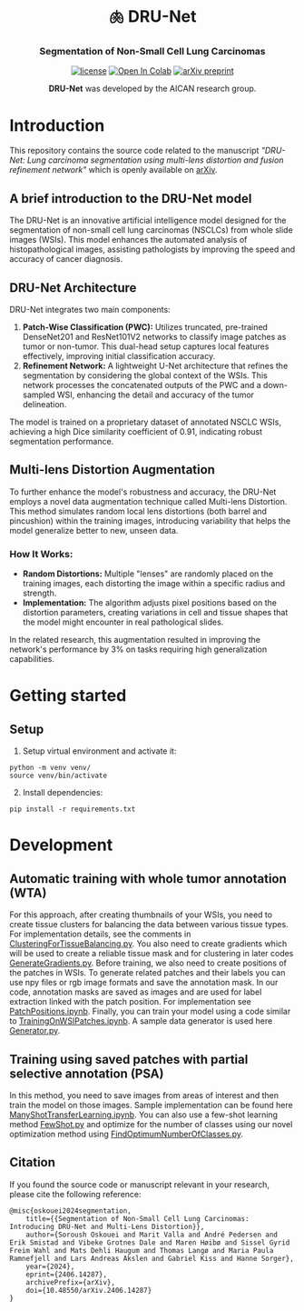 <div align="center">
<h1 align="center">🫁 DRU-Net </h1>
<h3 align="center">Segmentation of Non-Small Cell Lung Carcinomas
</h3>

[![license](https://img.shields.io/badge/MIT-License-008000)](https://github.com/AICAN-Research/DRU-Net/blob/main/LICENSE.md)
<a href="https://github.com/AICAN-Research/DRU-Net/blob/main/notebooks/TrainingOnWSIPatches.ipynb" target="_parent"><img src="https://colab.research.google.com/assets/colab-badge.svg" alt="Open In Colab"/></a>
[![arXiv preprint](https://img.shields.io/badge/arXiv-preprint-D12424)](
https://doi.org/10.48550/arXiv.2406.14287)

**DRU-Net** was developed by the AICAN research group.

</div>

# Introduction

This repository contains the source code related to the manuscript _"DRU-Net: Lung carcinoma segmentation using multi-lens distortion and fusion refinement network"_ which is openly available on [arXiv](https://arxiv.org/abs/2406.14287).

## A brief introduction to the DRU-Net model
The DRU-Net is an innovative artificial intelligence model designed for the segmentation of non-small cell lung carcinomas (NSCLCs) from whole slide images (WSIs). This model enhances the automated analysis of histopathological images, assisting pathologists by improving the speed and accuracy of cancer diagnosis.

## DRU-Net Architecture
DRU-Net integrates two main components:
1. **Patch-Wise Classification (PWC):** Utilizes truncated, pre-trained DenseNet201 and ResNet101V2 networks to classify image patches as tumor or non-tumor. This dual-head setup captures local features effectively, improving initial classification accuracy.
2. **Refinement Network:** A lightweight U-Net architecture that refines the segmentation by considering the global context of the WSIs. This network processes the concatenated outputs of the PWC and a down-sampled WSI, enhancing the detail and accuracy of the tumor delineation.

The model is trained on a proprietary dataset of annotated NSCLC WSIs, achieving a high Dice similarity coefficient of 0.91, indicating robust segmentation performance.

## Multi-lens Distortion Augmentation
To further enhance the model's robustness and accuracy, the DRU-Net employs a novel data augmentation technique called Multi-lens Distortion. This method simulates random local lens distortions (both barrel and pincushion) within the training images, introducing variability that helps the model generalize better to new, unseen data.

### How It Works:
- **Random Distortions:** Multiple "lenses" are randomly placed on the training images, each distorting the image within a specific radius and strength.
- **Implementation:** The algorithm adjusts pixel positions based on the distortion parameters, creating variations in cell and tissue shapes that the model might encounter in real pathological slides.

In the related research, this augmentation resulted in improving the network's performance by 3% on tasks requiring high generalization capabilities.

# Getting started

## Setup

1. Setup virtual environment and activate it:

```
python -m venv venv/
source venv/bin/activate
```

2. Install dependencies:

```
pip install -r requirements.txt
```


# Development

## Automatic training with whole tumor annotation (WTA)
For this approach, after creating thumbnails of your WSIs, you need to create tissue clusters for balancing the data between various tissue types. For implementation details, see the comments in [ClusteringForTissueBalancing.py](ClusteringForTissueBalancing.py).
You also need to create gradients which will be used to create a reliable tissue mask and for clustering in later codes [GenerateGradients.py](GenerateGradients.py).
Before training, we also need to create positions of the patches in WSIs. To generate related patches and their labels you can use npy files or rgb image formats and save the annotation mask. In our code, annotation masks are saved as images and are used for label extraction linked with the patch position. For implementation see [PatchPositions.ipynb](notebooks/PatchPositions.ipynb).
Finally, you can train your model using a code similar to [TrainingOnWSIPatches.ipynb](notebooks/TrainingOnWSIPatches.ipynb).
A sample data generator is used here [Generator.py](src/Generator.py).

## Training using saved patches with partial selective annotation (PSA)
In this method, you need to save images from areas of interest and then train the model on those images. Sample implementation can be found here [ManyShotTransferLearning.ipynb](notebooks/ManyShotTransferLearning.ipynb).
You can also use a few-shot learning method [FewShot.py](./FewShot.py) and optimize for the number of classes using our novel optimization method using [FindOptimumNumberOfClasses.py](FindOptimumNumberOfClasses.py).


## Citation

If you found the source code or manuscript relevant in your research, please cite the following reference:

```
@misc{oskouei2024segmentation,
    title={{Segmentation of Non-Small Cell Lung Carcinomas: Introducing DRU-Net and Multi-Lens Distortion}}, 
    author={Soroush Oskouei and Marit Valla and André Pedersen and Erik Smistad and Vibeke Grotnes Dale and Maren Høibø and Sissel Gyrid Freim Wahl and Mats Dehli Haugum and Thomas Langø and Maria Paula Ramnefjell and Lars Andreas Akslen and Gabriel Kiss and Hanne Sorger},
    year={2024},
    eprint={2406.14287},
    archivePrefix={arXiv},
    doi={10.48550/arXiv.2406.14287}
}
```
